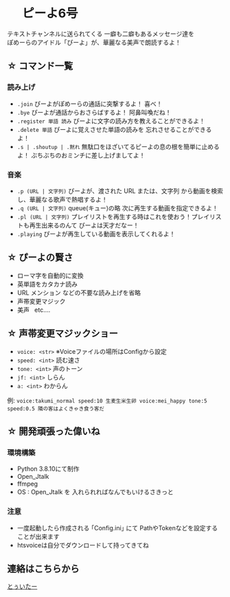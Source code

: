 # &nbsp;　ピーよ6号

テキストチャンネルに送られてくる 一癖も二癖もあるメッセージ達を<br>ぽめーらのアイドル「ぴーよ」が、華麗なる美声で朗読するよ！<br>


## ☆ コマンド一覧
### 読み上げ
- `.join` ぴーよがぽめーらの通話に突撃するよ！ 喜べ！
- `.bye` ぴーよが通話からおさらばするよ！ 阿鼻叫喚だね！
- `.register 単語 読み` ぴーよに文字の読み方を教えることができるよ！
- `.delete 単語` ぴーよに覚えさせた単語の読みを 忘れさせることができるよ！
- `.s | .shoutup | .黙れ` 無駄口をほざいてるピーよの息の根を簡単に止めるよ！ ぶちぶちのおミンチに差し上げましてよ！<br>

### 音楽
- `.p (URL | 文字列)` ぴーよが、渡された URL または、文字列 から動画を検索し、華麗なる歌声で熱唱するよ！ 
- `.q (URL | 文字列)` queue(キュー)の略 次に再生する動画を指定できるよ！
- `.pl (URL | 文字列)` プレイリストを再生する時はこれを使おう！プレイリストも再生出来るのんて ぴーよは天才だなー！
- `.playing` ぴーよが再生している動画を表示してくれるよ！


## ☆ ぴーよの賢さ
- ローマ字を自動的に変換
- 英単語をカタカナ読み
- URL メンション などの不要な読み上げを省略
- 声帯変更マジック
- 美声 &nbsp; etc....

## ☆ 声帯変更マジックショー
- `voice: <str>` ※Voiceファイルの場所はConfigから設定
- `speed: <int>` 読む速さ
- `tone: <int>` 声のトーン
- `jf: <int>` しらん
- `a: <int>` わからん

例:
`voice:takumi_normal speed:10 生麦生米生卵 voice:mei_happy tone:5 speed:0.5 隣の客はよくきゃき食う客だ`<br>

## ☆ 開発頑張った偉いね

### 環境構築
- Python 3.8.10にて制作
- Open_Jtalk
- ffmpeg
- OS : Open_Jtalk を 入れられればなんでもいけるさきっと

### 注意
- 一度起動したら作成される ｢Config.ini｣ にて PathやTokenなどを設定することが出来ます
- htsvoiceは自分でダウンロードして持ってきてね<br>

## 連絡はこちらから
[とぅいたー](https://twitter.com/Ryukkun8)

